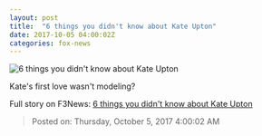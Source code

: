 ```yaml
---
layout: post
title:  "6 things you didn't know about Kate Upton"
date: 2017-10-05 04:00:02Z
categories: fox-news
---
```


![6 things you didn't know about Kate Upton](http://a57.foxnews.com/media2.foxnews.com/BrightCove/694940094001/2016/05/03/0/0/694940094001_4876014729001_050316-ff-upton-1280.jpg?ve=1)

Kate's first love wasn't modeling?


Full story on F3News: [6 things you didn't know about Kate Upton](http://www.f3nws.com/n/yrQPjG)

> Posted on: Thursday, October 5, 2017 4:00:02 AM
